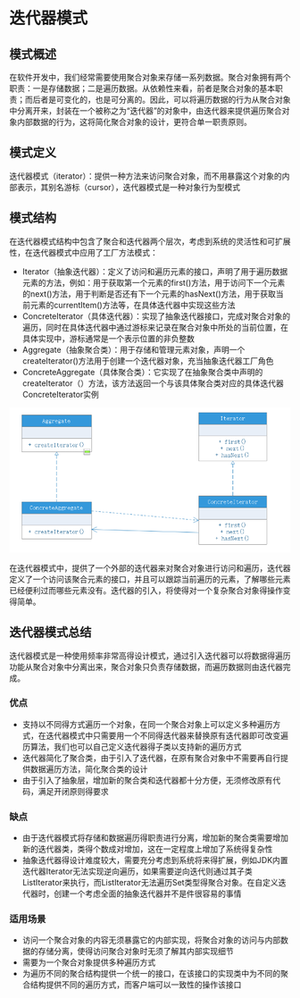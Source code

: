 # 迭代器模式

## 模式概述
在软件开发中，我们经常需要使用聚合对象来存储一系列数据。聚合对象拥有两个职责：一是存储数据；二是遍历数据。从依赖性来看，前者是聚合对象的基本职责；而后者是可变化的，也是可分离的。因此，可以将遍历数据的行为从聚合对象中分离开来，封装在一个被称之为“迭代器”的对象中，由迭代器来提供遍历聚合对象内部数据的行为，这将简化聚合对象的设计，更符合单一职责原则。

## 模式定义
迭代器模式（iterator）：提供一种方法来访问聚合对象，而不用暴露这个对象的内部表示，其别名游标（cursor），迭代器模式是一种对象行为型模式

## 模式结构
在迭代器模式结构中包含了聚合和迭代器两个层次，考虑到系统的灵活性和可扩展性，在迭代器模式中应用了工厂方法模式：
- Iterator（抽象迭代器）：定义了访问和遍历元素的接口，声明了用于遍历数据元素的方法，例如：用于获取第一个元素的first()方法，用于访问下一个元素的next()方法，用于判断是否还有下一个元素的hasNext()方法，用于获取当前元素的currentItem()方法等，在具体迭代器中实现这些方法
- ConcreteIterator（具体迭代器）：实现了抽象迭代器接口，完成对聚合对象的遍历，同时在具体迭代器中通过游标来记录在聚合对象中所处的当前位置，在具体实现中，游标通常是一个表示位置的非负整数
- Aggregate（抽象聚合类）：用于存储和管理元素对象，声明一个createIterator()方法用于创建一个迭代器对象，充当抽象迭代器工厂角色
- ConcreteAggregate（具体聚合类）：它实现了在抽象聚合类中声明的createIterator（）方法，该方法返回一个与该具体聚合类对应的具体迭代器ConcreteIterator实例

![](iterator.png)

在迭代器模式中，提供了一个外部的迭代器来对聚合对象进行访问和遍历，迭代器定义了一个访问该聚合元素的接口，并且可以跟踪当前遍历的元素，了解哪些元素已经便利过而哪些元素没有。迭代器的引入，将使得对一个复杂聚合对象得操作变得简单。


## 迭代器模式总结
迭代器模式是一种使用频率非常高得设计模式，通过引入迭代器可以将数据得遍历功能从聚合对象中分离出来，聚合对象只负责存储数据，而遍历数据则由迭代器完成。

### 优点
- 支持以不同得方式遍历一个对象，在同一个聚合对象上可以定义多种遍历方式，在迭代器模式中只需要用一个不同得迭代器来替换原有迭代器即可改变遍历算法，我们也可以自己定义迭代器得子类以支持新的遍历方式
- 迭代器简化了聚合类，由于引入了迭代器，在原有聚合对象中不需要再自行提供数据遍历方法，简化聚合类的设计
- 由于引入了抽象层，增加新的聚合类和迭代器都十分方便，无须修改原有代码，满足开闭原则得要求

### 缺点
- 由于迭代器模式将存储和数据遍历得职责进行分离，增加新的聚合类需要增加新的迭代器类，类得个数成对增加，这在一定程度上增加了系统得复杂性
- 抽象迭代器得设计难度较大，需要充分考虑到系统将来得扩展，例如JDK内置迭代器Iterator无法实现逆向遍历，如果需要逆向迭代则通过其子类ListIterator来执行，而ListIterator无法遍历Set类型得聚合对象。在自定义迭代器时，创建一个考虑全面的抽象迭代器并不是件很容易的事情

### 适用场景
- 访问一个聚合对象的内容无须暴露它的内部实现，将聚合对象的访问与内部数据的存储分离，使得访问聚合对象时无须了解其内部实现细节
- 需要为一个聚合对象提供多种遍历方式
- 为遍历不同的聚合结构提供一个统一的接口，在该接口的实现类中为不同的聚合结构提供不同的遍历方式，而客户端可以一致性的操作该接口